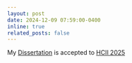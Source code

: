 ```yaml
---
layout: post
date: 2024-12-09 07:59:00-0400
inline: true
related_posts: false
---
```


My [Dissertation](assets/pdf/msc_dissertation.pdf) is accepted to [HCII 2025](https://2025.hci.international/)